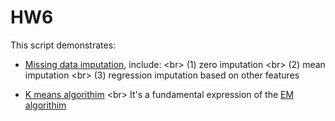 # HW6

This script demonstrates:

* [Missing data imputation](https://alliance.seas.upenn.edu/~cis520/dynamic/2019/wiki/index.php?n=Lectures.MissingData), include: \<br>
(1) zero imputation \<br>
(2) mean imputation \<br>
(3) regression imputation based on other features

* [K means algorithim](https://alliance.seas.upenn.edu/~cis520/dynamic/2019/wiki/index.php?n=Lectures.Clustering) \<br>
It's a fundamental expression of the [EM algorithim](https://alliance.seas.upenn.edu/~cis520/dynamic/2019/wiki/index.php?n=Lectures.EM)
